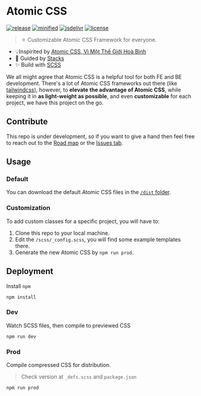 # Atomic CSS

[![release](https://badgen.net/github/release/viivue/atomic-css/)](https://github.com/viivue/atomic-css/releases/latest)
[![minified](https://badgen.net/badge/minified/~11KB/cyan)](https://www.jsdelivr.com/package/gh/viivue/atomic-css)
[![jsdelivr](https://data.jsdelivr.com/v1/package/gh/viivue/atomic-css/badge?style=rounded)](https://www.jsdelivr.com/package/gh/viivue/atomic-css)
[![license](https://badgen.net/github/license/viivue/atomic-css/)](https://github.com/viivue/atomic-css/blob/main/LICENSE)

> ⚛️ Customizable Atomic CSS Framework for everyone.

- 💡Inspirited by [Atomic CSS, Vì Một Thế Giới Hoà Bình](https://ehkoo.com/bai-viet/introduction-to-functional-utility-first-atomic-css)
- 👀 Guided by [Stacks](https://stackoverflow.design/product/guidelines/using-stacks/)
- ✨ Build with [SCSS](https://sass-lang.com/)


We all might agree that Atomic CSS is a helpful tool for both FE and BE development. There's a lot of Atomic CSS 
frameworks out there (like [tailwindcss](https://tailwindcss.com/)), however, to **elevate the advantage of Atomic CSS**, while keeping
it in **as light-weight as possible**, and even **customizable** for each project, we have this project on the go.

## Contribute

This repo is under development, so if you want to give a hand then feel free to reach out to the [Road map](https://github.com/viivue/atomic-css/issues/1) or the [Issues tab](https://github.com/viivue/atomic-css/issues). 

## Usage

### Default

You can download the default Atomic CSS files in the [`/dist` folder](https://github.com/viivue/atomic-css/tree/main/dist).

### Customization

To add custom classes for a specific project, you will have to:

1. Clone this repo to your local machine.
2. Edit the `/scss/_config.scss`, you will find some example templates there.
3. Generate the new Atomic CSS by `npm run prod`.

## Deployment

Install `npm`

```shell
npm install
```

### Dev

Watch SCSS files, then compile to previewed CSS

```shell
npm run dev
```

### Prod

Compile compressed CSS for distribution.

> Check version at `_defs.scss` and `package.json`

```shell
npm run prod
```
